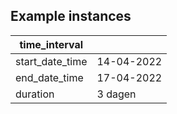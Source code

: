 ## Example instances

| time_interval     |                   |
|-----------------|-------------------|
| start_date_time | 14-04-2022 |
| end_date_time |  17-04-2022 |
| duration | 3 dagen | 

